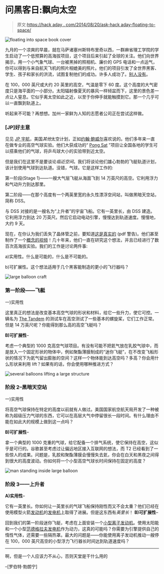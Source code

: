# 问黑客日:飘向太空

> 原文:[https://hack aday . com/2014/08/20/ask-hack aday-floating-to-space/](https://hackaday.com/2014/08/20/ask-hackaday-floating-to-space/)

![floating into space book cover](../Images/a2cb636a10f3e65f2877e92b244bcdeb.png)

九月的一个凉爽的早晨，就在马萨诸塞州斯特布里奇以西，一群麻省理工学院的学生启动了一个低预算的高海拔项目，这个项目后来引起了全球的关注。他们向世界揭示，用一个小气象气球、一台被黑掉的照相机、廉价的 GPS 电话和一点运气，你可以得到与来自航天飞机的照片相媲美的照片。他们的项目引发了全世界黑客、学生、孩子和家长的洪流，试图复制他们的成功。许多人成功了。[别人没有](https://www.sparkfun.com/tutorials/180)。

在 100，000 英尺或大约 20 英里的高空，气温是零下 60 度。这个高度的大气密度只是海平面的一小部分。太阳辐射像夏天的暴风一样倾盆而下，这里的景色差一点让人窒息。它似乎离太空如此之近，以至于你伸手就能触摸到它。那一个几乎可以一直飘到轨道上。

听起来不可能？再想想。加州一家鲜为人知的志愿者公司正在尝试这样做。

### [JP]好主意

见见 [JP 宇航](http://www.jpaerospace.com/)，美国*其他*太空计划，正如[约翰·鲍威尔](http://vimeo.com/42239532)喜欢说的。他们多年来一直在做专业的高空气球实验。他们大获成功的“ [Pong Sat](http://www.jpaerospace.com/pongsat/index.htm) ”项目让全国各地的学生可以搭乘他们的气球，将乒乓球大小的实验带到近太空。

但是我们在这里不是要谈论*临近空间*。我们将谈论他们雄心勃勃的飞艇轨道计划，该计划使用气球到达轨道。没错，气球。它是这样工作的:

第一阶段(Stage 1)——一艘大气层飞艇从海面飞到 14 万英尺的高空。它利用浮力和气动升力到达那里。

第二阶段——在那个高度有一个两英里宽的永久性漂浮空间站，叫做黑暗天空站，简称 DSS。

与 DSS 对接的是一艘名为“上升者”的宇宙飞船。它有一英里长，由 DSS 建造。它利用浮力到达 20 万英尺。然后它启动电动引擎，慢慢达到轨道速度。慢慢地，大约 9 天。

现在，在你认为我们丢失了晶体管之前，要知道[这是真实的](http://www.jpaerospace.com/atohandout.pdf) (pdf 警告)。他们甚至制作了一个[概念的视频](https://www.youtube.com/watch?v=iA45XcmUB8Q&list=UUfSEwegQKVaehPQ85NdRi3w)！几十年来，他们一直在研究这个想法，并且已经进行了数百次高海拔实验。我们的工作是讨论两件事:

a)实用性。什么是可能的，什么是不可能的。

b)可扩展性。这个想法适用于几个黑客能制造的更小的飞行器吗？

![large balloon craft](../Images/31d12a2a26b1058c6cfecab69905b96b.png)

### 第一阶段——飞艇

一)实用性

这里真正的想法是改变基本高空气球的形状和材料，给它一些升力，使它可控。一辆名为 [The Tandem](https://www.youtube.com/watch?v=ELwvh9vLJfw) 的测试车在高空测试了一些基本的螺旋桨，它们工作正常。但是 14 万英尺呢？你能得到那么高的高空飞艇吗？

**B)可扩展性**–

考虑一个典型的 1000 克高空气球项目。有没有可能不把氦气放在乳胶气球中，而是放入一个固定形状的物体中，例如聚酯薄膜制成的“迷你飞艇”，在不改变飞船形状的情况下为氦气留出膨胀的空间？这样一个物体能到达高空吗？多高？你会用什么形状来利用 lift？如果有的话，你会使用哪种推进方式？

![several balloons lifting a large structure](../Images/b157559d4584e875d104a2190fe9081f.png)

### 阶段 2–黑暗天空站

一)实用性

将高空气球保持在特定的高度以前就有人做过。美国国家航空航天局开发了一种被称为超级压力气球的东西，它可以在高层大气中停留很长一段时间。有什么理由不能在如此大的规模上做到这一点吗？

**B)可扩展性**–

拿一个典型的 1000 克重的气球，给它配备一个排气系统，使它保持在高空，这似乎是可行的。谷歌甚至考虑过让偏远地区接入互联网的想法，而 T2 已经看到了一些惊人的成果。问题是，乳胶和聚酯薄膜会慢慢失去氦，你会在白天和黑夜之间得到很大的高度波动。你如何将一个小型高空气球长时间保持在固定的高度？

![man standing inside large balloon](../Images/8b9f440fe6a7e4fef2a6abb44849da53.png)

### 阶段 3——上升者

**A)实用性**–

它有一英里长。你如何让一英里长的气球飞船保持刚性而又不会太重？他们已经在使用模型火箭[发动机](https://www.youtube.com/watch?v=KO5D_w7Gus4&list=UUfSEwegQKVaehPQ85NdRi3w)的[发电机](https://www.youtube.com/watch?v=s7c3zz0rWZM&list=UUfSEwegQKVaehPQ85NdRi3w)上取得了进展。但是这东西有*英里长*！
 **B)可扩展性**–

回到我们的第一阶段迷你飞艇，考虑在上面安装一个[小型离子发动机](https://www.youtube.com/watch?v=hyGdcBL_Rtw)。使用太阳能和一个小型[范德格拉夫发电机](https://www.youtube.com/watch?v=oScwsAKr1ec)作为动力，这真的可能吗？你需要为引擎提供自己的惰性气体，还需要一些隔热罩。最大的问题是——你能使用离子发动机推动一艘停在 100，000 英尺高空的小型浮力飞行器长时间达到轨道速度吗？

* * *

啊，但是一个人应该力不从心，否则天堂是干什么用的

–[罗伯特·勃朗宁]
